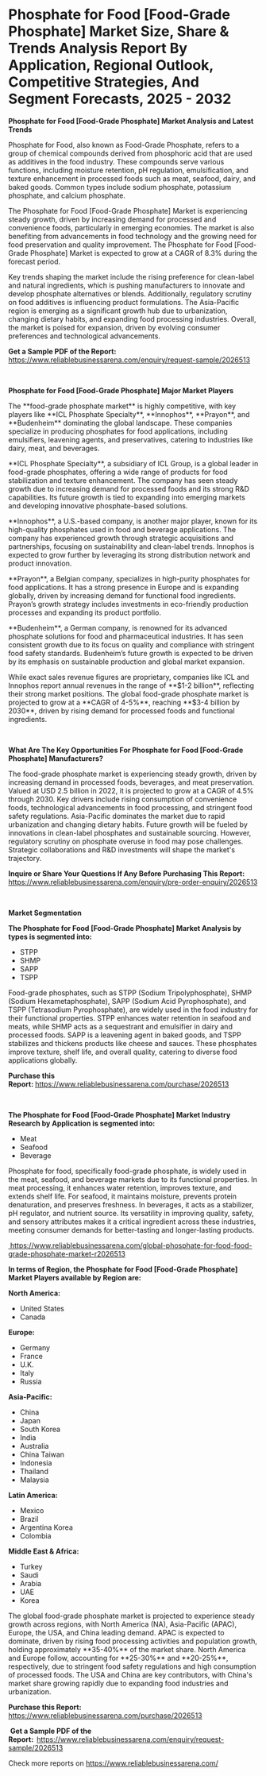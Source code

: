 <p><h1>Phosphate for Food [Food-Grade Phosphate] Market Size, Share & Trends Analysis Report By Application, Regional Outlook, Competitive Strategies, And Segment Forecasts, 2025 - 2032</h1></p><p><strong>Phosphate for Food [Food-Grade Phosphate] Market Analysis and Latest Trends</strong></p>
<p><p>Phosphate for Food, also known as Food-Grade Phosphate, refers to a group of chemical compounds derived from phosphoric acid that are used as additives in the food industry. These compounds serve various functions, including moisture retention, pH regulation, emulsification, and texture enhancement in processed foods such as meat, seafood, dairy, and baked goods. Common types include sodium phosphate, potassium phosphate, and calcium phosphate.</p><p>The Phosphate for Food [Food-Grade Phosphate] Market is experiencing steady growth, driven by increasing demand for processed and convenience foods, particularly in emerging economies. The market is also benefiting from advancements in food technology and the growing need for food preservation and quality improvement. The Phosphate for Food [Food-Grade Phosphate] Market is expected to grow at a CAGR of 8.3% during the forecast period.</p><p>Key trends shaping the market include the rising preference for clean-label and natural ingredients, which is pushing manufacturers to innovate and develop phosphate alternatives or blends. Additionally, regulatory scrutiny on food additives is influencing product formulations. The Asia-Pacific region is emerging as a significant growth hub due to urbanization, changing dietary habits, and expanding food processing industries. Overall, the market is poised for expansion, driven by evolving consumer preferences and technological advancements.</p></p>
<p><strong>Get a Sample PDF of the Report:&nbsp;</strong> <a href="https://www.reliablebusinessarena.com/enquiry/request-sample/2026513?utm_campaign=1909&utm_medium=2&utm_source=Github&utm_content=ia&utm_term=21012025&utm_id=phosphate-for-food-food-grade-phosphate">https://www.reliablebusinessarena.com/enquiry/request-sample/2026513</a></p>
<p>&nbsp;</p>
<p><strong>Phosphate for Food [Food-Grade Phosphate] Major Market Players</strong></p>
<p><p>The **food-grade phosphate market** is highly competitive, with key players like **ICL Phosphate Specialty**, **Innophos**, **Prayon**, and **Budenheim** dominating the global landscape. These companies specialize in producing phosphates for food applications, including emulsifiers, leavening agents, and preservatives, catering to industries like dairy, meat, and beverages.</p><p>**ICL Phosphate Specialty**, a subsidiary of ICL Group, is a global leader in food-grade phosphates, offering a wide range of products for food stabilization and texture enhancement. The company has seen steady growth due to increasing demand for processed foods and its strong R&D capabilities. Its future growth is tied to expanding into emerging markets and developing innovative phosphate-based solutions.</p><p>**Innophos**, a U.S.-based company, is another major player, known for its high-quality phosphates used in food and beverage applications. The company has experienced growth through strategic acquisitions and partnerships, focusing on sustainability and clean-label trends. Innophos is expected to grow further by leveraging its strong distribution network and product innovation.</p><p>**Prayon**, a Belgian company, specializes in high-purity phosphates for food applications. It has a strong presence in Europe and is expanding globally, driven by increasing demand for functional food ingredients. Prayon’s growth strategy includes investments in eco-friendly production processes and expanding its product portfolio.</p><p>**Budenheim**, a German company, is renowned for its advanced phosphate solutions for food and pharmaceutical industries. It has seen consistent growth due to its focus on quality and compliance with stringent food safety standards. Budenheim’s future growth is expected to be driven by its emphasis on sustainable production and global market expansion.</p><p>While exact sales revenue figures are proprietary, companies like ICL and Innophos report annual revenues in the range of **$1-2 billion**, reflecting their strong market positions. The global food-grade phosphate market is projected to grow at a **CAGR of 4-5%**, reaching **$3-4 billion by 2030**, driven by rising demand for processed foods and functional ingredients.</p></p>
<p>&nbsp;</p>
<p><strong>What Are The Key Opportunities For Phosphate for Food [Food-Grade Phosphate] Manufacturers?</strong></p>
<p><p>The food-grade phosphate market is experiencing steady growth, driven by increasing demand in processed foods, beverages, and meat preservation. Valued at USD 2.5 billion in 2022, it is projected to grow at a CAGR of 4.5% through 2030. Key drivers include rising consumption of convenience foods, technological advancements in food processing, and stringent food safety regulations. Asia-Pacific dominates the market due to rapid urbanization and changing dietary habits. Future growth will be fueled by innovations in clean-label phosphates and sustainable sourcing. However, regulatory scrutiny on phosphate overuse in food may pose challenges. Strategic collaborations and R&D investments will shape the market's trajectory.</p></p>
<p><strong>Inquire or Share Your Questions If Any Before Purchasing This Report:</strong> <a href="https://www.reliablebusinessarena.com/enquiry/pre-order-enquiry/2026513?utm_campaign=1909&utm_medium=2&utm_source=Github&utm_content=ia&utm_term=21012025&utm_id=phosphate-for-food-food-grade-phosphate">https://www.reliablebusinessarena.com/enquiry/pre-order-enquiry/2026513</a></p>
<p>&nbsp;</p>
<p><strong>Market Segmentation</strong></p>
<p><strong>The Phosphate for Food [Food-Grade Phosphate] Market Analysis by types is segmented into:</strong></p>
<p><ul><li>STPP</li><li>SHMP</li><li>SAPP</li><li>TSPP</li></ul></p>
<p><p>Food-grade phosphates, such as STPP (Sodium Tripolyphosphate), SHMP (Sodium Hexametaphosphate), SAPP (Sodium Acid Pyrophosphate), and TSPP (Tetrasodium Pyrophosphate), are widely used in the food industry for their functional properties. STPP enhances water retention in seafood and meats, while SHMP acts as a sequestrant and emulsifier in dairy and processed foods. SAPP is a leavening agent in baked goods, and TSPP stabilizes and thickens products like cheese and sauces. These phosphates improve texture, shelf life, and overall quality, catering to diverse food applications globally.</p></p>
<p><strong>Purchase this Report:&nbsp;</strong><a href="https://www.reliablebusinessarena.com/purchase/2026513?utm_campaign=1909&utm_medium=2&utm_source=Github&utm_content=ia&utm_term=21012025&utm_id=phosphate-for-food-food-grade-phosphate">https://www.reliablebusinessarena.com/purchase/2026513</a></p>
<p>&nbsp;</p>
<p><strong>The Phosphate for Food [Food-Grade Phosphate] Market Industry Research by Application is segmented into:</strong></p>
<p><ul><li>Meat</li><li>Seafood</li><li>Beverage</li></ul></p>
<p><p>Phosphate for food, specifically food-grade phosphate, is widely used in the meat, seafood, and beverage markets due to its functional properties. In meat processing, it enhances water retention, improves texture, and extends shelf life. For seafood, it maintains moisture, prevents protein denaturation, and preserves freshness. In beverages, it acts as a stabilizer, pH regulator, and nutrient source. Its versatility in improving quality, safety, and sensory attributes makes it a critical ingredient across these industries, meeting consumer demands for better-tasting and longer-lasting products.</p></p>
<p><a href="https://www.reliablebusinessarena.com/global-phosphate-for-food-food-grade-phosphate-market-r2026513?utm_campaign=1909&utm_medium=2&utm_source=Github&utm_content=ia&utm_term=21012025&utm_id=phosphate-for-food-food-grade-phosphate">&nbsp;https://www.reliablebusinessarena.com/global-phosphate-for-food-food-grade-phosphate-market-r2026513</a></p>
<p><strong>In terms of Region, the Phosphate for Food [Food-Grade Phosphate] Market Players available by Region are:</strong></p>
<p>
    <p> <strong> North America: </strong>
        <ul>
            <li>United States</li>
            <li>Canada</li>
        </ul>
        </p> 
    <p> <strong> Europe: </strong>
        <ul>
            <li>Germany</li>
            <li>France</li>
            <li>U.K.</li>
            <li>Italy</li>
            <li>Russia</li>
        </ul>
        </p> 
    <p> <strong> Asia-Pacific: </strong>
        <ul>
            <li>China</li>
            <li>Japan</li>
            <li>South Korea</li>
            <li>India</li>
            <li>Australia</li>
            <li>China Taiwan</li>
            <li>Indonesia</li>
            <li>Thailand</li>
            <li>Malaysia</li>
        </ul>
        </p> 
    <p> <strong> Latin America: </strong>
        <ul>
            <li>Mexico</li>
            <li>Brazil</li>
            <li>Argentina Korea</li>
            <li>Colombia</li>
        </ul>
        </p> 
    <p> <strong> Middle East & Africa: </strong>
        <ul>
            <li>Turkey</li>
            <li>Saudi</li>
            <li>Arabia</li>
            <li>UAE</li>
            <li>Korea</li>
        </ul>
    </p>
    </p>
<p><p>The global food-grade phosphate market is projected to experience steady growth across regions, with North America (NA), Asia-Pacific (APAC), Europe, the USA, and China leading demand. APAC is expected to dominate, driven by rising food processing activities and population growth, holding approximately **35-40%** of the market share. North America and Europe follow, accounting for **25-30%** and **20-25%**, respectively, due to stringent food safety regulations and high consumption of processed foods. The USA and China are key contributors, with China's market share growing rapidly due to expanding food industries and urbanization.</p></p>
<p><strong>Purchase this Report: </strong><a href="https://www.reliablebusinessarena.com/purchase/2026513?utm_campaign=1909&utm_medium=2&utm_source=Github&utm_content=ia&utm_term=21012025&utm_id=phosphate-for-food-food-grade-phosphate">https://www.reliablebusinessarena.com/purchase/2026513</a></p>
<p>&nbsp;<strong>Get a Sample PDF of the Report:&nbsp;&nbsp;</strong><a href="https://www.reliablebusinessarena.com/enquiry/request-sample/2026513?utm_campaign=1909&utm_medium=2&utm_source=Github&utm_content=ia&utm_term=21012025&utm_id=phosphate-for-food-food-grade-phosphate">https://www.reliablebusinessarena.com/enquiry/request-sample/2026513</a></p>
<p><strong></strong></p>
<p>Check more reports on <a href="https://www.reliablebusinessarena.com/?utm_campaign=1909&utm_medium=2&utm_source=Github&utm_content=ia&utm_term=21012025&utm_id=phosphate-for-food-food-grade-phosphate">https://www.reliablebusinessarena.com/</a></p>